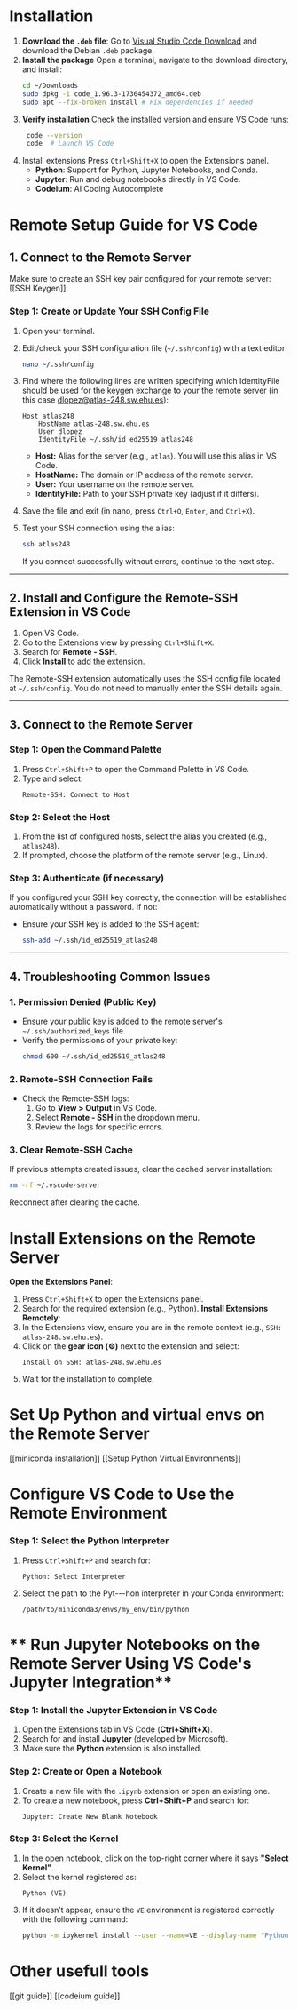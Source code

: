 # Installation

1. **Download the `.deb` file**: Go to [Visual Studio Code Download](https://code.visualstudio.com/download) and download the Debian `.deb` package. 
2. **Install the package**      Open a terminal, navigate to the download directory, and install:
   ```bash
   cd ~/Downloads
   sudo dpkg -i code_1.96.3-1736454372_amd64.deb
   sudo apt --fix-broken install # Fix dependencies if needed
     ```
3. **Verify installation** Check the installed version and ensure VS Code runs:
   ```bash
	code --version
	code  # Launch VS Code
    ```
4. Install extensions
	Press `Ctrl+Shift+X` to open the Extensions panel.
	- **Python**: Support for Python, Jupyter Notebooks, and Conda.
	- **Jupyter**: Run and debug notebooks directly in VS Code.
	- **Codeium**: AI Coding Autocomplete  



# Remote Setup Guide for VS Code

## **1. Connect to the Remote Server**

Make sure to create an SSH key pair configured for your remote server: [[SSH Keygen]]
### **Step 1: Create or Update Your SSH Config File**
1. Open your terminal.
2. Edit/check your SSH configuration file (`~/.ssh/config`) with a text editor:
   ```bash
   nano ~/.ssh/config
   ```
3. Find where the following lines are written specifying which IdentityFile should be used for the keygen exchange to your the remote server (in this case dlopez@atlas-248.sw.ehu.es):
   ```plaintext
   Host atlas248
       HostName atlas-248.sw.ehu.es
       User dlopez
       IdentityFile ~/.ssh/id_ed25519_atlas248
   ```
   - **Host:** Alias for the server (e.g., `atlas`). You will use this alias in VS Code.
   - **HostName:** The domain or IP address of the remote server.
   - **User:** Your username on the remote server.
   - **IdentityFile:** Path to your SSH private key (adjust if it differs).
4. Save the file and exit (in nano, press `Ctrl+O`, `Enter`, and `Ctrl+X`).

5. Test your SSH connection using the alias:
   ```bash
   ssh atlas248
   ```
   If you connect successfully without errors, continue to the next step.

---
## **2. Install and Configure the Remote-SSH Extension in VS Code**

1. Open VS Code.
2. Go to the Extensions view by pressing `Ctrl+Shift+X`.
3. Search for **Remote - SSH**.
4. Click **Install** to add the extension.

The Remote-SSH extension automatically uses the SSH config file located at `~/.ssh/config`. You do not need to manually enter the SSH details again.

---
## **3. Connect to the Remote Server**

### **Step 1: Open the Command Palette**
1. Press `Ctrl+Shift+P` to open the Command Palette in VS Code.
2. Type and select:
   ```
   Remote-SSH: Connect to Host
   ```
### **Step 2: Select the Host**
1. From the list of configured hosts, select the alias you created (e.g., `atlas248`).
2. If prompted, choose the platform of the remote server (e.g., Linux).
### **Step 3: Authenticate (if necessary)**
If you configured your SSH key correctly, the connection will be established automatically without a password. If not:
- Ensure your SSH key is added to the SSH agent:
  ```bash
  ssh-add ~/.ssh/id_ed25519_atlas248
  ```
---
## **4. Troubleshooting Common Issues**
### **1. Permission Denied (Public Key)**
- Ensure your public key is added to the remote server's `~/.ssh/authorized_keys` file.
- Verify the permissions of your private key:
  ```bash
  chmod 600 ~/.ssh/id_ed25519_atlas248
  ```
### **2. Remote-SSH Connection Fails**
- Check the Remote-SSH logs:
  1. Go to **View > Output** in VS Code.
  2. Select **Remote - SSH** in the dropdown menu.
  3. Review the logs for specific errors.
### **3. Clear Remote-SSH Cache**
If previous attempts created issues, clear the cached server installation:
```bash
rm -rf ~/.vscode-server
```
Reconnect after clearing the cache.




# Install Extensions on the Remote Server

**Open the Extensions Panel**:
1. Press `Ctrl+Shift+X` to open the Extensions panel.
2. Search for the required extension (e.g., Python).
**Install Extensions Remotely**:
1. In the Extensions view, ensure you are in the remote context (e.g., `SSH: atlas-248.sw.ehu.es`).
2. Click on the **gear icon (⚙️)** next to the extension and select:
   ```
   Install on SSH: atlas-248.sw.ehu.es
   ```
3. Wait for the installation to complete.




# **Set Up Python and virtual envs on the Remote Server**
[[miniconda installation]]
[[Setup Python Virtual Environments]]




# **Configure VS Code to Use the Remote Environment**

### **Step 1: Select the Python Interpreter**
1. Press `Ctrl+Shift+P` and search for:
   ```
   Python: Select Interpreter
   ```
2. Select the path to the Pyt---hon interpreter in your Conda environment:
   ```
   /path/to/miniconda3/envs/my_env/bin/python
   ```




# ** Run Jupyter Notebooks on the Remote Server Using VS Code's Jupyter Integration**

### Step 1: Install the Jupyter Extension in VS Code
1. Open the Extensions tab in VS Code (**Ctrl+Shift+X**).
2. Search for and install **Jupyter** (developed by Microsoft).
3. Make sure the **Python** extension is also installed.
### Step 2: Create or Open a Notebook
1. Create a new file with the `.ipynb` extension or open an existing one.
2. To create a new notebook, press **Ctrl+Shift+P** and search for:
   ```plaintext
   Jupyter: Create New Blank Notebook
   ```
### Step 3: Select the Kernel
1. In the open notebook, click on the top-right corner where it says **"Select Kernel"**.
2. Select the kernel registered as:
   ```plaintext
   Python (VE)
   ```
3. If it doesn’t appear, ensure the `VE` environment is registered correctly with the following command:
   ```bash
   python -m ipykernel install --user --name=VE --display-name "Python (VE)"
   ```




# Other usefull tools
[[git guide]]
[[codeium guide]]